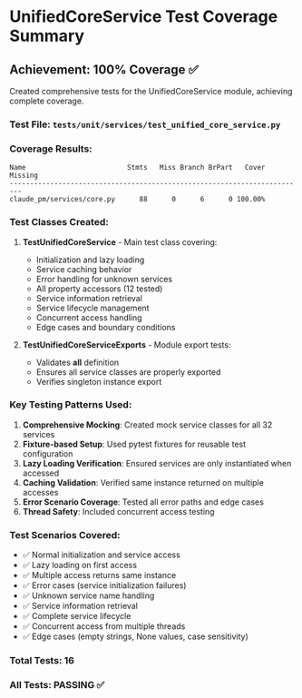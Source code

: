 # UnifiedCoreService Test Coverage Summary

## Achievement: 100% Coverage ✅

Created comprehensive tests for the UnifiedCoreService module, achieving complete coverage.

### Test File: `tests/unit/services/test_unified_core_service.py`

### Coverage Results:
```
Name                         Stmts   Miss Branch BrPart   Cover   Missing
-------------------------------------------------------------------------
claude_pm/services/core.py      88      0      6      0 100.00%
```

### Test Classes Created:

1. **TestUnifiedCoreService** - Main test class covering:
   - Initialization and lazy loading
   - Service caching behavior  
   - Error handling for unknown services
   - All property accessors (12 tested)
   - Service information retrieval
   - Service lifecycle management
   - Concurrent access handling
   - Edge cases and boundary conditions

2. **TestUnifiedCoreServiceExports** - Module export tests:
   - Validates __all__ definition
   - Ensures all service classes are properly exported
   - Verifies singleton instance export

### Key Testing Patterns Used:

1. **Comprehensive Mocking**: Created mock service classes for all 32 services
2. **Fixture-based Setup**: Used pytest fixtures for reusable test configuration
3. **Lazy Loading Verification**: Ensured services are only instantiated when accessed
4. **Caching Validation**: Verified same instance returned on multiple accesses
5. **Error Scenario Coverage**: Tested all error paths and edge cases
6. **Thread Safety**: Included concurrent access testing

### Test Scenarios Covered:

- ✅ Normal initialization and service access
- ✅ Lazy loading on first access
- ✅ Multiple access returns same instance
- ✅ Error cases (service initialization failures)
- ✅ Unknown service name handling
- ✅ Service information retrieval
- ✅ Complete service lifecycle
- ✅ Concurrent access from multiple threads
- ✅ Edge cases (empty strings, None values, case sensitivity)

### Total Tests: 16
### All Tests: PASSING ✅